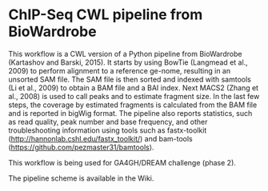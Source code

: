 # ChIP-Seq CWL pipeline from BioWardrobe 

This workflow is a CWL version of a Python pipeline from BioWardrobe (Kartashov and Barski, 2015). It starts by using BowTie (Langmead et al., 2009) to perform alignment to a reference ge-nome, resulting in an unsorted SAM file. The SAM file is then sorted and indexed with samtools (Li et al., 2009) to obtain a BAM file and a BAI index. Next MACS2 (Zhang et al., 2008) is used to call peaks and to estimate fragment size. In the last few steps, the coverage by estimated fragments is calculated from the BAM file and is reported in bigWig format. The pipeline also reports statistics, such as read quality, peak number and base frequency, and other troubleshooting information using tools such as fastx-toolkit (http://hannonlab.cshl.edu/fastx_toolkit/) and bam-tools (https://github.com/pezmaster31/bamtools).

This workflow is being used for GA4GH/DREAM challenge (phase 2).

The pipeline scheme is available in the Wiki.
